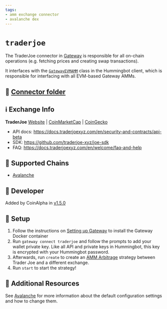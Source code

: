 ```yaml
---
tags:
- amm exchange connector
- avalanche dex
---
```


# `traderjoe`

The TraderJoe connector in [Gateway](/gateway) is responsible for all on-chain operations (e.g. fetching prices and creating swap transactions).

It interfaces with the [`GatewayEVMAMM`](https://github.com/hummingbot/hummingbot/blob/master/hummingbot/connector/gateway_EVM_AMM.py) class in the Hummingbot client, which is responsible for interfacing with all EVM-based Gateway AMMs.

## 📁 [Connector folder](https://github.com/hummingbot/hummingbot/tree/master/gateway/src/connectors/traderjoe)

## ℹ️ Exchange Info

**TraderJoe**
[Website](https://traderjoexyz.com/trade/) | [CoinMarketCap](https://coinmarketcap.com/exchanges/traderjoe/) | [CoinGecko](https://www.coingecko.com/en/exchanges/traderjoe)

* API docs: <https://docs.traderjoexyz.com/en/security-and-contracts/api-beta>
* SDK: <https://github.com/traderjoe-xyz/joe-sdk>
* FAQ: <https://docs.traderjoexyz.com/en/welcome/faq-and-help>

## 🔗 Supported Chains

* [Avalanche](/gateway/chains/ethereum/#avalanche)

## 👷 Developer

Added by CoinAlpha in [v1.5.0](/release-notes/1.5.0/)

## 🔑 Setup

1. Follow the instructions on [Setting up Gateway](/gateway/setup) to install the Gateway Docker container
2. Run `gateway connect traderjoe` and follow the prompts to add your wallet private key. Like all API and private keys in Hummingbot, this key is encrypted with your Hummingbot password.
3. Afterwards, run `create` to create an [AMM Arbitrage](/strategies/amm-arbitrage/) strategy between Trader Joe and a different exchange.
4. Run `start` to start the strategy!

## 📘 Additional Resources

See [Avalanche](/gateway/chains/ethereum/#avalanche) for more information about the default configuration settings and how to change them.
